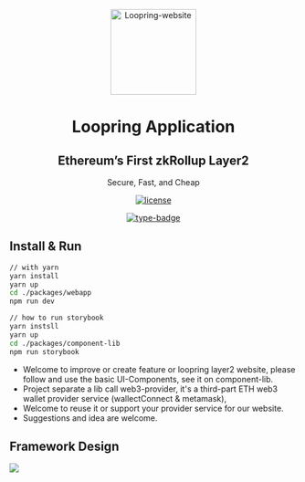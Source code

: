 <p align="center">
  <a href="https://github.com/Loopring/loopring-web-v2" rel="noopener" target="_blank"><img width="150" src="https://loopring.org/images/logo.svg" alt="Loopring-website"></a>
</p>


<h1 align="center">Loopring Application</h1>
<div align="center">
<h2>Ethereum’s First zkRollup Layer2</h2>
<p>Secure, Fast, and Cheap</p>

[![license](https://img.shields.io/badge/license-GPL-blue)](https://github.com/Loopring/loopring-web-v2/master/LICENSE)

[![type-badge](https://img.shields.io/npm/types/react-data-grid)](https://www.npmjs.com/package/react-data-grid)
 
<!-- [![Materi-UI](https://img.shields.io/npm/types/react-data-grid)](https://www.npmjs.com/package/react-data-grid) -->

</div>

## Install & Run 

```sh
// with yarn
yarn install
yarn up
cd ./packages/webapp
npm run dev

// how to run storybook 
yarn instsll 
yarn up 
cd ./packages/component-lib
npm run storybook
``` 
- Welcome to improve or create feature or loopring layer2 website, please follow and use the basic UI-Components,
see it on component-lib.
- Project separate a lib call web3-provider, it's a third-part ETH web3 wallet provider service (wallectConnect & metamask), 
- Welcome to reuse it or support your provider service for our website. 
- Suggestions and idea are welcome.


## Framework Design

![](https://static.loopring.io/Loopring%20framwork.png)
